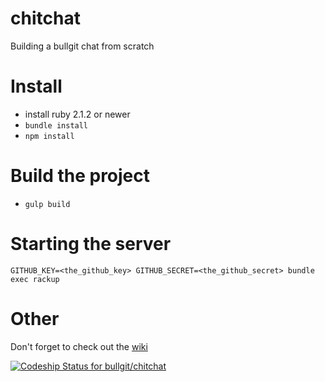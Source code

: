 # chitchat

Building a bullgit chat from scratch

# Install

- install ruby 2.1.2 or newer
- `bundle install`
- `npm install`

# Build the project

- `gulp build`

# Starting the server

`GITHUB_KEY=<the_github_key> GITHUB_SECRET=<the_github_secret> bundle exec rackup`

# Other

Don't forget to check out the [wiki](https://github.com/bullgit/chitchat/wiki)

[ ![Codeship Status for bullgit/chitchat](https://codeship.com/projects/6ab28d80-42ab-0133-3d8f-1eb5f82d52fc/status?branch=master)](https://codeship.com/projects/103812)
